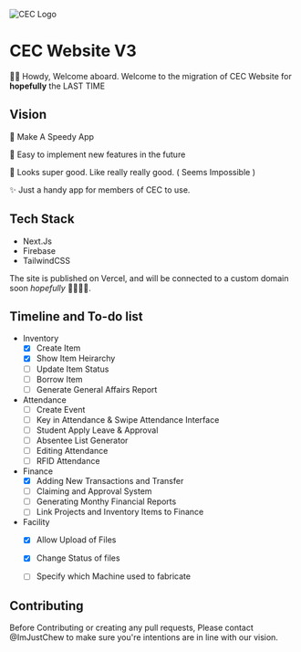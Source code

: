 ![CEC Logo](https://clphscec.vercel.app/_next/image?url=%2F_next%2Fstatic%2Fimage%2Fpublic%2Fcec-logo-gradient-no-text.a040ddd8b237b7b653452b87e09ffb5e.png&w=1920&q=75)

# CEC Website V3
👋👋 Howdy, Welcome aboard. Welcome to the migration of CEC Website for **hopefully** the LAST TIME

## Vision
🚀 Make A Speedy App

🥬 Easy to implement new features in the future

🐔 Looks super good. Like really really good. ( Seems Impossible )

✨ Just a handy app for members of CEC to use.


## Tech Stack
- Next.Js 
- Firebase
- TailwindCSS

The site is published on Vercel, and will be connected to a custom domain soon *hopefully* 🙏🙏🙏🙏.

## Timeline and To-do list
- Inventory
    - [X] Create Item
    - [X] Show Item Heirarchy
    - [ ] Update Item Status
    - [ ] Borrow Item
    - [ ] Generate General Affairs Report
- Attendance
    - [ ] Create Event
    - [ ] Key in Attendance & Swipe Attendance Interface
    - [ ] Student Apply Leave & Approval
    - [ ] Absentee List Generator
    - [ ] Editing Attendance
    - [ ] RFID Attendance
- Finance
    - [X] Adding New Transactions and Transfer
    - [ ] Claiming and Approval System
    - [ ] Generating Monthy Financial Reports
    - [ ] Link Projects and Inventory Items to Finance
- Facility
    - [X] Allow Upload of Files
    - [X] Change Status of files
    - [ ] Specify which Machine used to fabricate


## Contributing
Before Contributing or creating any pull requests, Please contact @ImJustChew to make sure you're intentions are in line with our vision. 